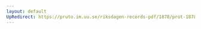 ```yaml
---
layout: default
UpRedirect: https://pruto.im.uu.se/riksdagen-records-pdf/1878/prot-1878--fk--014.pdf
---
```

